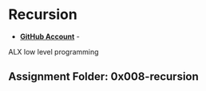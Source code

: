 # Recursion

- __[GitHub Account](github.com/Bigsheun)__ - 

ALX low level programming

## Assignment Folder: 0x008-recursion

